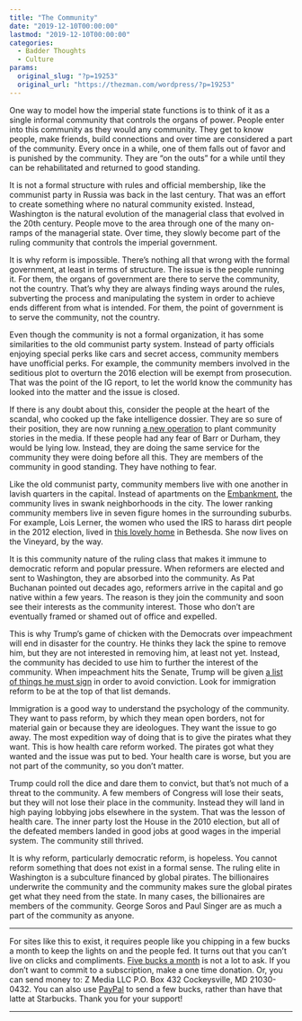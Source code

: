 ```yaml
---
title: "The Community"
date: "2019-12-10T00:00:00"
lastmod: "2019-12-10T00:00:00"
categories:
  - Badder Thoughts
  - Culture
params:
  original_slug: "?p=19253"
  original_url: "https://thezman.com/wordpress/?p=19253"
---
```


One way to model how the imperial state functions is to think of it as a
single informal community that controls the organs of power. People
enter into this community as they would any community. They get to know
people, make friends, build connections and over time are considered a
part of the community. Every once in a while, one of them falls out of
favor and is punished by the community. They are “on the outs” for a
while until they can be rehabilitated and returned to good standing.

It is not a formal structure with rules and official membership, like
the communist party in Russia was back in the last century. That was an
effort to create something where no natural community existed. Instead,
Washington is the natural evolution of the managerial class that evolved
in the 20th century. People move to the area through one of the many
on-ramps of the managerial state. Over time, they slowly become part of
the ruling community that controls the imperial government.

It is why reform is impossible. There’s nothing all that wrong with the
formal government, at least in terms of structure. The issue is the
people running it. For them, the organs of government are there to serve
the community, not the country. That’s why they are always finding ways
around the rules, subverting the process and manipulating the system in
order to achieve ends different from what is intended. For them, the
point of government is to serve the community, not the country.

Even though the community is not a formal organization, it has some
similarities to the old communist party system. Instead of party
officials enjoying special perks like cars and secret access, community
members have unofficial perks. For example, the community members
involved in the seditious plot to overturn the 2016 election will be
exempt from prosecution. That was the point of the IG report, to let the
world know the community has looked into the matter and the issue is
closed.

If there is any doubt about this, consider the people at the heart of
the scandal, who cooked up the fake intelligence dossier. They are so
sure of their position, they are now running [a new
operation](https://www.realclearinvestigations.com/articles/2019/03/11/trump-russia_20_dossier-tied_firm_sending_dc_journalists_daily_collusion_briefings.html)
to plant community stories in the media. If these people had any fear of
Barr or Durham, they would be lying low. Instead, they are doing the
same service for the community they were doing before all this. They are
members of the community in good standing. They have nothing to fear.

Like the old communist party, community members live with one another in
lavish quarters in the capital. Instead of apartments on the
[Embankment](https://www.rbth.com/history/328157-did-soviet-government-officials-live-luxuriously),
the community lives in swank neighborhoods in the city. The lower
ranking community members live in seven figure homes in the surrounding
suburbs. For example, Lois Lerner, the women who used the IRS to harass
dirt people in the 2012 election, lived in [this lovely
home](https://moneymorning.com/wp-content/blogs.dir/1/files/2016/06/lois-lerner-house-1280x720.jpg)
in Bethesda. She now lives on the Vineyard, by the way.

It is this community nature of the ruling class that makes it immune to
democratic reform and popular pressure. When reformers are elected and
sent to Washington, they are absorbed into the community. As Pat
Buchanan pointed out decades ago, reformers arrive in the capital and go
native within a few years. The reason is they join the community and
soon see their interests as the community interest. Those who don’t are
eventually framed or shamed out of office and expelled.

This is why Trump’s game of chicken with the Democrats over impeachment
will end in disaster for the country. He thinks they lack the spine to
remove him, but they are not interested in removing him, at least not
yet. Instead, the community has decided to use him to further the
interest of the community. When impeachment hits the Senate, Trump will
be given [a list of things he must
sign](https://theconservativetreehouse.com/2019/12/05/the-senate-and-impeachment-dynamic/)
in order to avoid conviction. Look for immigration reform to be at the
top of that list demands.

Immigration is a good way to understand the psychology of the community.
They want to pass reform, by which they mean open borders, not for
material gain or because they are ideologues. They want the issue to go
away. The most expedition way of doing that is to give the pirates what
they want. This is how health care reform worked. The pirates got what
they wanted and the issue was put to bed. Your health care is worse, but
you are not part of the community, so you don’t matter.

Trump could roll the dice and dare them to convict, but that’s not much
of a threat to the community. A few members of Congress will lose their
seats, but they will not lose their place in the community. Instead they
will land in high paying lobbying jobs elsewhere in the system. That was
the lesson of health care. The inner party lost the House in the 2010
election, but all of the defeated members landed in good jobs at good
wages in the imperial system. The community still thrived.

It is why reform, particularly democratic reform, is hopeless. You
cannot reform something that does not exist in a formal sense. The
ruling elite in Washington is a subculture financed by global pirates.
The billionaires underwrite the community and the community makes sure
the global pirates get what they need from the state. In many cases, the
billionaires are members of the community. George Soros and Paul Singer
are as much a part of the community as anyone.

------------------------------------------------------------------------

For sites like this to exist, it requires people like you chipping in a
few bucks a month to keep the lights on and the people fed. It turns out
that you can’t live on clicks and compliments.
<a href="https://www.subscribestar.com/the-z-blog"
rel="noopener noreferrer" target="_blank">Five bucks a month</a> is not
a lot to ask. If you don’t want to commit to a subscription, make a one
time donation. Or, you can send money to: Z Media LLC P.O. Box 432
Cockeysville, MD 21030-0432. You can also use <a
href="https://www.paypal.com/cgi-bin/webscr?cmd=_s-xclick&amp;hosted_button_id=UDAS2Q8JYA6CN&amp;source=url"
rel="noopener noreferrer" target="_blank">PayPal</a> to send a few
bucks, rather than have that latte at Starbucks. Thank you for your
support!

------------------------------------------------------------------------
